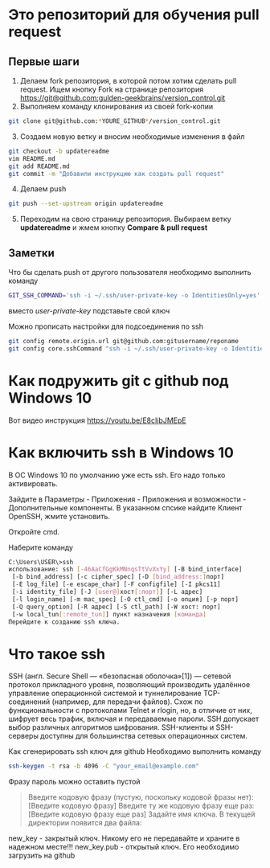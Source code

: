 # Это репозиторий для обучения pull request

## Первые шаги

1. Делаем fork репозитория, в которой потом хотим сделать pull request. Ищем кнопку Fork на странице репозитория <https://git@github.com:gulden-geekbrains/version_control.git>
2. Выполняем команду клонирования из своей fork-копии
```sh
git clone git@github.com:*YOURE_GITHUB*/version_control.git
```
3. Создаем новую ветку и вносим необходимые изменения в файл
```sh
git checkout -b updatereadme
vim README.md
git add README.md
git commit -m "Добавили инструкцию как создать pull request"
```
4. Делаем push  
```sh
git push --set-upstream origin updatereadme
```
5. Переходим на свою страницу репозитория. Выбираем ветку **updatereadme** и жмем кнопку **Compare & pull request**

## Заметки

Что бы сделать push от другого пользователя необходимо выполнить команду
```sh
GIT_SSH_COMMAND='ssh -i ~/.ssh/user-private-key -o IdentitiesOnly=yes' git push git@github.com:gulden-geekbrains/version_control.git
```

вместо *user-private-key* подставьте свой ключ

Можно прописать настройки для подсоединения по ssh
```sh
git config remote.origin.url git@github.com:gitusername/reponame
git config core.sshCommand "ssh -i ~/.ssh/user-private-key -o IdentitiesOnly=yes"
```
# Как подружить git с github под Windows 10

Вот видео инструкция https://youtu.be/E8cIjbJMEpE

# Как включить ssh в Windows 10
В ОС Windows 10 по умолчанию уже есть ssh. Его надо только активировать.

Зайдите в Параметры - Приложения - Приложения и возможности - Дополнительные компоненты. В указанном спсике найдите Клиент OpenSSH, жмите установить.

Откройте cmd.

Наберите команду
```sh 
C:\Users\USER\>ssh 
использование: ssh [-46AaCfGgKkMNnqsTtVvXxYy] [-B bind_interface]
 [-b bind_address] [-c cipher_spec] [-D [bind_address:]порт]
 [-E log_file] [-e escape_char] [-F configfile] [-I pkcs11]
 [-i identity_file] [-J [user@]хост[:порт]] [-L адрес]
 [-l login_name] [-m mac_spec] [-O ctl_cmd] [-o опция] [-p порт]
 [-Q query_option] [-R адрес] [-S ctl_path] [-W хост: порт]
 [-w local_tun[:remote_tun]] пункт назначения [команда]
Перейдите к созданию ssh ключа.
```
# Что такое ssh
SSH (англ. Secure Shell — «безопасная оболочка»[1]) — сетевой протокол прикладного уровня, позволяющий производить удалённое управление операционной системой и туннелирование TCP-соединений (например, для передачи файлов). Схож по функциональности с протоколами Telnet и rlogin, но, в отличие от них, шифрует весь трафик, включая и передаваемые пароли. SSH допускает выбор различных алгоритмов шифрования. SSH-клиенты и SSH-серверы доступны для большинства сетевых операционных систем.

Как сгенерировать ssh ключ для github
Необходимо выполнить команду
```sh
ssh-keygen -t rsa -b 4096 -C "your_email@example.com"
```
Фразу пароль можно оставить пустой

> Введите кодовую фразу (пустую, поскольку кодовой фразы нет): [Введите кодовую фразу]
> Введите ту же кодовую фразу еще раз: [Введите кодовую фразу еще раз]
Задайте имя ключа. В текущей директории появится два файла:

new_key - закрытый ключ. Никому его не передавайте и храните в надежном месте!!!
new_key.pub - открытый ключ. Его необходимо загрузить на github